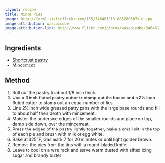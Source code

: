 ```yaml
---
layout: recipe
title: Mince Pies
image: http://farm1.staticflickr.com/155/346461113_8852803073_q.jpg
image-attribution: wasabicube
image-attribution-link: http://www.flickr.com/photos/wasabicube/346461113/
---
```


## Ingredients

* [Shortcrust pastry](shortcrust-pastry.html)
* [Mincemeat](mincemeat.html)

## Method

1. Roll out the pastry to about 1/8 inch thick.  
2. Use a 3 inch fluted pastry cutter to stamp out the bases and a 2½ inch fluted cutter to stamp out an equal number of lids.
3. Line 2½ inch wide greased patty pans with the large base rounds and fill to about half their depth with mincemeat.
4. Moisten the underside edges of the smaller rounds and place on top, damp side down, over the mincemeat.
5. Press the edges of the pastry lightly together, make a small slit in the top of each pie and brush with milk or egg white.
6. Bake at 425°F, Gas mark 7 for 20 minutes or until light golden brown.
7. Remove the pies from the tins with a round-bladed knife.
8. Leave to cool on a wire rack and serve warm dusted with sifted icing sugar and brandy butter